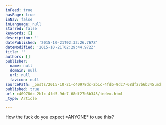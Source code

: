 ```yaml
---
inFeed: true
hasPage: true
inNav: false
inLanguage: null
starred: false
keywords: []
description: ''
datePublished: '2015-10-21T02:32:26.767Z'
dateModified: '2015-10-21T02:29:44.972Z'
title: ''
authors: []
publisher:
  name: null
  domain: null
  url: null
  favicon: null
sourcePath: _posts/2015-10-21-c40978dc-2b1c-4fd5-9dc7-68df27b6b345.md
published: true
url: c40978dc-2b1c-4fd5-9dc7-68df27b6b345/index.html
_type: Article

---
```

How the fuck do you expect \*ANYONE\* to use this?